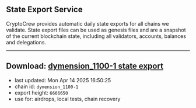 ## State Export Service
CryptoCrew provides automatic daily state exports for all chains we validate. State export files can be used as genesis files and are a snapshot of the current blockchain state, including all validators, accounts, balances and delegations.

---
**Download: [dymension_1100-1 state export](https://dl-eu2.ccvalidators.com/SERVICE/dymension/dymension_1100-1_export_6666650.json)**
---

- last updated: Mon Apr 14 2025 16:50:25
- chain id: `dymension_1100-1`
- export height: `6666650`
- use for: airdrops, local tests, chain recovery
